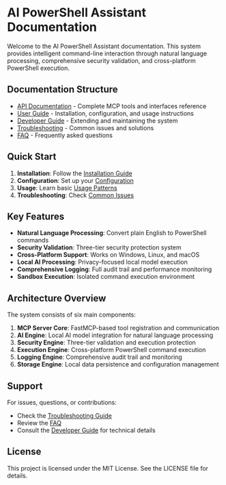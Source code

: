 # AI PowerShell Assistant Documentation

Welcome to the AI PowerShell Assistant documentation. This system provides intelligent command-line interaction through natural language processing, comprehensive security validation, and cross-platform PowerShell execution.

## Documentation Structure

- [API Documentation](api/README.md) - Complete MCP tools and interfaces reference
- [User Guide](user/README.md) - Installation, configuration, and usage instructions
- [Developer Guide](developer/README.md) - Extending and maintaining the system
- [Troubleshooting](troubleshooting/README.md) - Common issues and solutions
- [FAQ](faq/README.md) - Frequently asked questions

## Quick Start

1. **Installation**: Follow the [Installation Guide](user/installation.md)
2. **Configuration**: Set up your [Configuration](user/configuration.md)
3. **Usage**: Learn basic [Usage Patterns](user/usage.md)
4. **Troubleshooting**: Check [Common Issues](troubleshooting/common-issues.md)

## Key Features

- **Natural Language Processing**: Convert plain English to PowerShell commands
- **Security Validation**: Three-tier security protection system
- **Cross-Platform Support**: Works on Windows, Linux, and macOS
- **Local AI Processing**: Privacy-focused local model execution
- **Comprehensive Logging**: Full audit trail and performance monitoring
- **Sandbox Execution**: Isolated command execution environment

## Architecture Overview

The system consists of six main components:

1. **MCP Server Core**: FastMCP-based tool registration and communication
2. **AI Engine**: Local AI model integration for natural language processing
3. **Security Engine**: Three-tier validation and execution protection
4. **Execution Engine**: Cross-platform PowerShell command execution
5. **Logging Engine**: Comprehensive audit trail and monitoring
6. **Storage Engine**: Local data persistence and configuration management

## Support

For issues, questions, or contributions:

- Check the [Troubleshooting Guide](troubleshooting/README.md)
- Review the [FAQ](faq/README.md)
- Consult the [Developer Guide](developer/README.md) for technical details

## License

This project is licensed under the MIT License. See the LICENSE file for details.